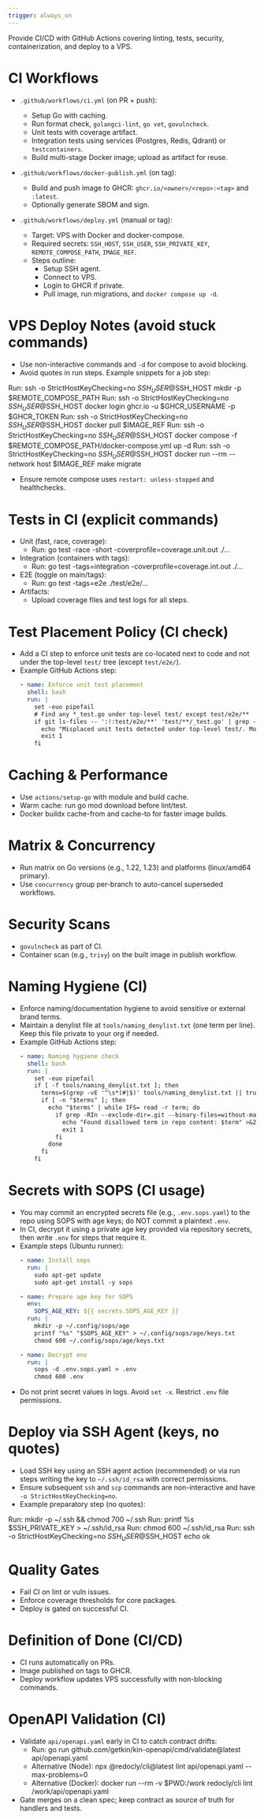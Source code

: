 ```yaml
---
trigger: always_on
---
```


Provide CI/CD with GitHub Actions covering linting, tests, security, containerization, and deploy to a VPS.

# CI Workflows
- `.github/workflows/ci.yml` (on PR + push):
  - Setup Go with caching.
  - Run format check, `golangci-lint`, `go vet`, `govulncheck`.
  - Unit tests with coverage artifact.
  - Integration tests using services (Postgres, Redis, Qdrant) or `testcontainers`.
  - Build multi-stage Docker image; upload as artifact for reuse.

- `.github/workflows/docker-publish.yml` (on tag):
  - Build and push image to GHCR: `ghcr.io/<owner>/<repo>:<tag>` and `:latest`.
  - Optionally generate SBOM and sign.

- `.github/workflows/deploy.yml` (manual or tag):
  - Target: VPS with Docker and docker-compose.
  - Required secrets: `SSH_HOST`, `SSH_USER`, `SSH_PRIVATE_KEY`, `REMOTE_COMPOSE_PATH`, `IMAGE_REF`.
  - Steps outline:
    - Setup SSH agent.
    - Connect to VPS.
    - Login to GHCR if private.
    - Pull image, run migrations, and `docker compose up -d`.

# VPS Deploy Notes (avoid stuck commands)
- Use non-interactive commands and `-d` for compose to avoid blocking.
- Avoid quotes in run steps. Example snippets for a job step:

Run: ssh -o StrictHostKeyChecking=no $SSH_USER@$SSH_HOST mkdir -p $REMOTE_COMPOSE_PATH
Run: ssh -o StrictHostKeyChecking=no $SSH_USER@$SSH_HOST docker login ghcr.io -u $GHCR_USERNAME -p $GHCR_TOKEN
Run: ssh -o StrictHostKeyChecking=no $SSH_USER@$SSH_HOST docker pull $IMAGE_REF
Run: ssh -o StrictHostKeyChecking=no $SSH_USER@$SSH_HOST docker compose -f $REMOTE_COMPOSE_PATH/docker-compose.yml up -d
Run: ssh -o StrictHostKeyChecking=no $SSH_USER@$SSH_HOST docker run --rm --network host $IMAGE_REF make migrate

- Ensure remote compose uses `restart: unless-stopped` and healthchecks.

# Tests in CI (explicit commands)
- Unit (fast, race, coverage):
  - Run: go test -race -short -coverprofile=coverage.unit.out ./...
- Integration (containers with tags):
  - Run: go test -tags=integration -coverprofile=coverage.int.out ./...
- E2E (toggle on main/tags):
  - Run: go test -tags=e2e ./test/e2e/...
- Artifacts:
  - Upload coverage files and test logs for all steps.

# Test Placement Policy (CI check)
- Add a CI step to enforce unit tests are co-located next to code and not under the top-level `test/` tree (except `test/e2e/`).
- Example GitHub Actions step:
  ```yaml
  - name: Enforce unit test placement
    shell: bash
    run: |
      set -euo pipefail
      # Find any *_test.go under top-level test/ except test/e2e/**
      if git ls-files -- ':!:test/e2e/**' 'test/**/_test.go' | grep -E '.+'; then
        echo "Misplaced unit tests detected under top-level test/. Move unit tests next to code (e.g., pkg/foo/foo_test.go)." >&2
        exit 1
      fi
  ```

# Caching & Performance
- Use `actions/setup-go` with module and build cache.
- Warm cache: run go mod download before lint/test.
- Docker buildx cache-from and cache-to for faster image builds.

# Matrix & Concurrency
- Run matrix on Go versions (e.g., 1.22, 1.23) and platforms (linux/amd64 primary).
- Use `concurrency` group per-branch to auto-cancel superseded workflows.

# Security Scans
- `govulncheck` as part of CI.
- Container scan (e.g., `trivy`) on the built image in publish workflow.

# Naming Hygiene (CI)
- Enforce naming/documentation hygiene to avoid sensitive or external brand terms.
- Maintain a denylist file at `tools/naming_denylist.txt` (one term per line). Keep this file private to your org if needed.
- Example GitHub Actions step:
  ```yaml
  - name: Naming hygiene check
    shell: bash
    run: |
      set -euo pipefail
      if [ -f tools/naming_denylist.txt ]; then
        terms=$(grep -vE '^\s*(#|$)' tools/naming_denylist.txt || true)
        if [ -n "$terms" ]; then
          echo "$terms" | while IFS= read -r term; do
            if grep -RIn --exclude-dir=.git --binary-files=without-match -- "$term" .; then
              echo "Found disallowed term in repo content: $term" >&2
              exit 1
            fi
          done
        fi
      fi
  ```

# Secrets with SOPS (CI usage)
- You may commit an encrypted secrets file (e.g., `.env.sops.yaml`) to the repo using SOPS with age keys; do NOT commit a plaintext `.env`.
- In CI, decrypt it using a private age key provided via repository secrets, then write `.env` for steps that require it.
- Example steps (Ubuntu runner):
  ```yaml
  - name: Install sops
    run: |
      sudo apt-get update
      sudo apt-get install -y sops

  - name: Prepare age key for SOPS
    env:
      SOPS_AGE_KEY: ${{ secrets.SOPS_AGE_KEY }}
    run: |
      mkdir -p ~/.config/sops/age
      printf "%s" "$SOPS_AGE_KEY" > ~/.config/sops/age/keys.txt
      chmod 600 ~/.config/sops/age/keys.txt

  - name: Decrypt env
    run: |
      sops -d .env.sops.yaml > .env
      chmod 600 .env
  ```
- Do not print secret values in logs. Avoid `set -x`. Restrict `.env` file permissions.

# Deploy via SSH Agent (keys, no quotes)
- Load SSH key using an SSH agent action (recommended) or via run steps writing the key to `~/.ssh/id_rsa` with correct permissions.
- Ensure subsequent `ssh` and `scp` commands are non-interactive and have `-o StrictHostKeyChecking=no`.
- Example preparatory step (no quotes):

Run: mkdir -p ~/.ssh && chmod 700 ~/.ssh
Run: printf %s $SSH_PRIVATE_KEY > ~/.ssh/id_rsa
Run: chmod 600 ~/.ssh/id_rsa
Run: ssh -o StrictHostKeyChecking=no $SSH_USER@$SSH_HOST echo ok

# Quality Gates
- Fail CI on lint or vuln issues.
- Enforce coverage thresholds for core packages.
- Deploy is gated on successful CI.

# Definition of Done (CI/CD)
- CI runs automatically on PRs.
- Image published on tags to GHCR.
- Deploy workflow updates VPS successfully with non-blocking commands.

# OpenAPI Validation (CI)
- Validate `api/openapi.yaml` early in CI to catch contract drifts:
  - Run: go run github.com/getkin/kin-openapi/cmd/validate@latest api/openapi.yaml
  - Alternative (Node): npx @redocly/cli@latest lint api/openapi.yaml --max-problems=0
  - Alternative (Docker): docker run --rm -v $PWD:/work redocly/cli lint /work/api/openapi.yaml
- Gate merges on a clean spec; keep contract as source of truth for handlers and tests.
